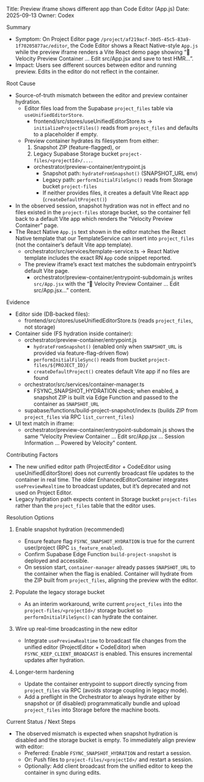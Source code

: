Title: Preview iframe shows different app than Code Editor (App.js)
Date: 2025-09-13
Owner: Codex

Summary
- Symptom: On Project Editor page `/project/af219acf-30d5-45c5-83a9-1f70205877ac/editor`, the Code Editor shows a React Native-style `App.js` while the preview iframe renders a Vite React demo page showing “🚀 Velocity Preview Container … Edit src/App.jsx and save to test HMR…”.
- Impact: Users see different sources between editor and running preview. Edits in the editor do not reflect in the container.

Root Cause
- Source-of-truth mismatch between the editor and preview container hydration.
  - Editor files load from the Supabase `project_files` table via `useUnifiedEditorStore`.
    - frontend/src/stores/useUnifiedEditorStore.ts → `initializeProjectFiles()` reads from `project_files` and defaults to a placeholder if empty.
  - Preview container hydrates its filesystem from either:
    1) Snapshot ZIP (feature-flagged), or
    2) Legacy Supabase Storage bucket `project-files/<projectId>/...`.
    - orchestrator/preview-container/entrypoint.js
      - Snapshot path: `hydrateFromSnapshot()` (SNAPSHOT_URL env)
      - Legacy path: `performInitialFileSync()` reads from Storage bucket `project-files`
      - If neither provides files, it creates a default Vite React app (`createDefaultProject()`)
- In the observed session, snapshot hydration was not in effect and no files existed in the `project-files` storage bucket, so the container fell back to a default Vite app which renders the “Velocity Preview Container” page.
- The React Native `App.js` text shown in the editor matches the React Native template that our TemplateService can insert into `project_files` (not the container’s default Vite app template).
  - orchestrator/src/services/template-service.ts → React Native template includes the exact RN `App` code snippet reported.
  - The preview iframe’s exact text matches the subdomain entrypoint’s default Vite page.
    - orchestrator/preview-container/entrypoint-subdomain.js writes `src/App.jsx` with the “🚀 Velocity Preview Container … Edit src/App.jsx…” content.

Evidence
- Editor side (DB-backed files):
  - frontend/src/stores/useUnifiedEditorStore.ts (reads `project_files`, not storage)
- Container side (FS hydration inside container):
  - orchestrator/preview-container/entrypoint.js
    - `hydrateFromSnapshot()` (enabled only when `SNAPSHOT_URL` is provided via feature-flag-driven flow)
    - `performInitialFileSync()` reads from bucket `project-files/${PROJECT_ID}/`
    - `createDefaultProject()` creates default Vite app if no files are found
  - orchestrator/src/services/container-manager.ts
    - FSYNC_SNAPSHOT_HYDRATION check; when enabled, a snapshot ZIP is built via Edge Function and passed to the container as `SNAPSHOT_URL`
  - supabase/functions/build-project-snapshot/index.ts (builds ZIP from `project_files` via RPC `list_current_files`)
- UI text match in iframe:
  - orchestrator/preview-container/entrypoint-subdomain.js shows the same “Velocity Preview Container … Edit src/App.jsx … Session Information … Powered by Velocity” content.

Contributing Factors
- The new unified editor path (ProjectEditor + CodeEditor using useUnifiedEditorStore) does not currently broadcast file updates to the container in real time. The older EnhancedEditorContainer integrates `usePreviewRealtime` to broadcast updates, but it’s deprecated and not used on Project Editor.
- Legacy hydration path expects content in Storage bucket `project-files` rather than the `project_files` table that the editor uses.

Resolution Options
1) Enable snapshot hydration (recommended)
   - Ensure feature flag `FSYNC_SNAPSHOT_HYDRATION` is true for the current user/project (RPC `is_feature_enabled`).
   - Confirm Supabase Edge Function `build-project-snapshot` is deployed and accessible.
   - On session start, `container-manager` already passes `SNAPSHOT_URL` to the container when the flag is enabled. Container will hydrate from the ZIP built from `project_files`, aligning the preview with the editor.

2) Populate the legacy storage bucket
   - As an interim workaround, write current `project_files` into the `project-files/<projectId>/` storage bucket so `performInitialFileSync()` can hydrate the container.

3) Wire up real-time broadcasting in the new editor
   - Integrate `usePreviewRealtime` to broadcast file changes from the unified editor (ProjectEditor + CodeEditor) when `FSYNC_KEEP_CLIENT_BROADCAST` is enabled. This ensures incremental updates after hydration.

4) Longer-term hardening
   - Update the container entrypoint to support directly syncing from `project_files` via RPC (avoids storage coupling in legacy mode).
   - Add a preflight in the Orchestrator to always hydrate either by snapshot or (if disabled) programmatically bundle and upload `project_files` into Storage before the machine boots.

Current Status / Next Steps
- The observed mismatch is expected when snapshot hydration is disabled and the storage bucket is empty. To immediately align preview with editor:
  - Preferred: Enable `FSYNC_SNAPSHOT_HYDRATION` and restart a session.
  - Or: Push files to `project-files/<projectId>/` and restart a session.
  - Optionally: Add client broadcast from the unified editor to keep the container in sync during edits.

